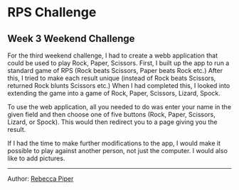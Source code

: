RPS Challenge
==============

Week 3 Weekend Challenge
-------

For the third weekend challenge, I had to create a webb application that could be used to play Rock, Paper, Scissors. First, I built up the app to run a standard game of RPS (Rock beats Scissors, Paper beats Rock etc.) After this, I tried to make each result unique (instead of Rock beats Scissors, returned Rock blunts Scissors etc.) When I had completed this, I looked into extending the game into a game of Rock, Paper, Scissors, Lizard, Spock.

To use the web application, all you needed to do was enter your name in the given field and then choose one of five buttons (Rock, Paper, Scissors, Lizard, or Spock). This would then redirect you to a page giving you the result.

If I had the time to make further modifications to the app, I would make it possible to play against another person, not just the computer. I would also like to add pictures.

------
Author: [Rebecca Piper](https://github.com/RPiper93)

